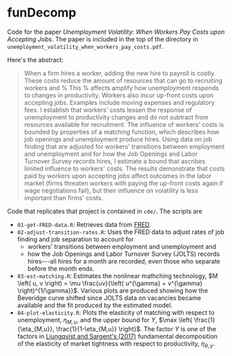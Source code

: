 # funDecomp #

Code for the paper 
*Unemployment Volatility: When Workers Pay Costs upon Accepting Jobs*.
The paper is included in the top of the directory in 
`unemployment_volatility_when_workers_pay_costs.pdf`.

Here's the abstract:

> When a firm hires a worker,
>   adding the new hire to payroll is costly.
>   These costs
>   reduce the amount of resources that can go to recruiting workers
>   and % This % affects
>   amplify how unemployment responds to changes in productivity.
>   Workers also incur up-front costs upon accepting jobs.
>   Examples include moving expenses and regulatory fees.
>   I establish that workers' costs
>   lessen the response of unemployment to productivity changes and
>   do not subtract from resources available for recruitment.
>   The influence of workers' costs is bounded by properties of a matching function,
>   which describes how
>   job openings and unemployment produce hires.
>   Using data on job finding that are adjusted
>   for workers' transitions between employment and unemployment and 
>   for how the Job Openings and Labor Turnover Survey records hires,
>   I estimate a bound that ascribes limited influence to workers' costs. 
>   The results demonstrate that costs paid by workers upon accepting jobs
>   affect outcomes in the labor market
>   (firms threaten workers with paying the up-front costs again if wage
>   negotiations fail),
>   but their influence on volatility is less important than firms' costs.

Code that replicates that project is contained in `cde/`.
The scripts are

  * `01-get-FRED-data.R`: Retrieves data from [FRED](https://fred.stlouisfed.org/).
  * `02-adjust-transition-rates.R`: Uses the FRED data to adjust rates of 
  job finding and job separation to account for 
      * workers' transitions between employment and unemployment and
      * how the Job Openings and Labor Turnover Survey (JOLTS) records hires---all
	  hires for a month are recorded, 
	  even those who separate before the month ends.
  * `03-est-matching.R`: Estimates the nonlinear mathching technology,
	$M \left( u, v \right) = \mu \frac{uv}{\left( u^{\gamma} + v^{\gamma} \right)^{1/\gamma}}$.   Various plots are produced showing how 
  the Beveridge curve shifted since JOLTS data on vacancies 
  became available and the fit produced by the estimated model.
  * `04-plot-elasticity.R`: Plots the elasticity of matching
  with respect to unemployment, $\eta_{M,u}$, and
  the upper bound for $\Upsilon$,
  $\max \left{ \frac{1}{\eta_{M,u}}, \frac{1}{1-\eta_{M,u}} \right}$.
  The factor $\Upsilon$ is one of the factors 
  in [Ljungqvist and Sargent's (2017)](https://www.aeaweb.org/articles?id=10.1257/aer.20150233) fundamental decomposition of the 
  elasticity of market tightness with respect to productivity, $\eta_{\theta,y}$.

